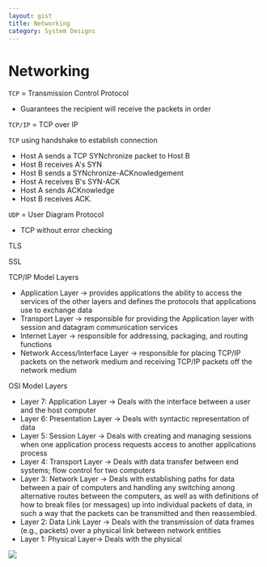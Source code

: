 ```yaml
---
layout: gist
title: Networking
category: System Designs
---
```


# Networking


`TCP` = Transmission Control Protocol
  - Guarantees the recipient will receive the packets in order

`TCP/IP` = TCP over IP

`TCP` using handshake to establish connection
- Host A sends a TCP SYNchronize packet to Host B
- Host B receives A's SYN
- Host B sends a SYNchronize-ACKnowledgement
- Host A receives B's SYN-ACK
- Host A sends ACKnowledge
- Host B receives ACK. 

`UDP` = User Diagram Protocol
  - TCP without error checking

TLS

SSL


TCP/IP Model Layers
- Application Layer -> provides applications the ability to access the services of the other layers and defines the protocols that applications use to exchange data
- Transport Layer -> responsible for providing the Application layer with session and datagram communication services
- Internet Layer -> responsible for addressing, packaging, and routing functions
- Network Access/Interface Layer -> responsible for placing TCP/IP packets on the network medium and receiving TCP/IP packets off the network medium


OSI Model Layers
- Layer 7: Application Layer -> Deals with the interface between a user and the host computer
- Layer 6: Presentation Layer -> Deals with syntactic representation of data
- Layer 5: Session Layer -> Deals with creating and managing sessions when one application process requests access to another applications process
- Layer 4: Transport Layer -> Deals with data transfer between end systems; flow control for two computers
- Layer 3: Network Layer -> Deals with establishing paths for data between a pair of computers and handling any switching among alternative routes between the computers, as well as with definitions of how to break files (or messages) up into individual packets of data, in such a way that the packets can be transmitted and then reassembled.
- Layer 2: Data Link Layer -> Deals with the transmission of data frames (e.g., packets) over a physical link between network entities
- Layer 1: Physical Layer-> Deals with the physical 



<img src="{{site.baseurl}}/gist/networking/osi_tcp_layer.gif">
